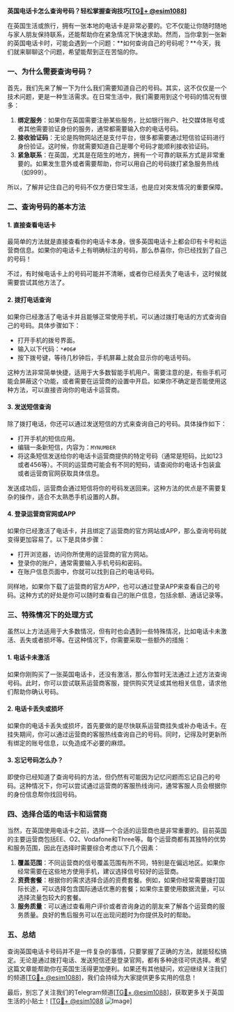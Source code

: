 **英国电话卡怎么查询号码？轻松掌握查询技巧[[TG💪+ @esim1088](https://t.me/s/esim1088)]**

在英国生活或旅行，拥有一张本地的电话卡是非常必要的。它不仅能让你随时随地与家人朋友保持联系，还能帮助你在紧急情况下快速求助。然而，当你拿到一张新的英国电话卡时，可能会遇到一个问题：**如何查询自己的号码呢？**今天，我们就来聊聊这个问题，希望能帮到正在苦恼的你。

### 一、为什么需要查询号码？

首先，我们先来了解一下为什么我们需要知道自己的号码。其实，这不仅仅是一个技术问题，更是一种生活需求。在日常生活中，我们需要用到这个号码的情况有很多：

1. **绑定服务**：如果你在英国需要注册某些服务，比如银行账户、社交媒体账号或者其他需要验证身份的服务，通常都需要输入你的电话号码。
2. **接收验证码**：无论是购物网站还是支付平台，很多都需要通过短信验证码进行身份验证。这时候，你就需要知道自己是哪个号码才能顺利接收验证码。
3. **紧急联系**：在英国，尤其是在陌生的地方，拥有一个可靠的联系方式是非常重要的。如果发生意外或者需要帮助，你可以用自己的号码拨打紧急服务热线（如999）。

所以，了解并记住自己的号码不仅方便日常生活，也是应对突发情况的重要保障。

### 二、查询号码的基本方法

#### 1. **直接查看电话卡**
最简单的方法就是直接查看你的电话卡本身。很多英国电话卡上都会印有卡号和运营商信息。如果你的电话卡上有明确标注的号码，那么恭喜你，你已经找到了自己的号码！

不过，有时候电话卡上的号码可能并不清晰，或者你已经丢失了电话卡，这时候就需要尝试其他方法了。

#### 2. **拨打电话查询**
如果你已经激活了电话卡并且能够正常使用手机，可以通过拨打电话的方式查询自己的号码。具体步骤如下：

- 打开手机的拨号界面。
- 输入以下代码：`*#06#`
- 按下拨号键，等待几秒钟后，手机屏幕上就会显示你的电话号码。

这种方法非常简单快捷，适用于大多数智能手机用户。需要注意的是，有些手机可能会屏蔽这个功能，或者需要在运营商的设置中开启。如果你不确定是否能使用这种方法，可以直接咨询你的电话卡运营商。

#### 3. **发送短信查询**
除了拨打电话，你还可以通过发送短信的方式来查询自己的号码。具体操作如下：

- 打开手机的短信应用。
- 编辑一条新短信，内容为：`MYNUMBER`
- 将这条短信发送给你的电话卡运营商提供的特定号码（通常是短码，比如123或者456等）。不同的运营商可能会有不同的短码，请查阅你的电话卡包装盒或者运营商官网获取具体信息。

发送成功后，运营商会通过短信将你的号码发送回来。这种方法的优点是不需要复杂的操作，适合不太熟悉手机设置的人群。

#### 4. **登录运营商官网或APP**
如果你已经激活了电话卡，并且绑定了运营商的官方网站或APP，那么查询号码就变得更加容易了。以下是具体步骤：

- 打开浏览器，访问你所使用的运营商的官方网站。
- 登录你的账户，通常需要输入手机号码和密码。
- 在账户信息页面中，你就可以找到自己的电话号码。

同样地，如果你下载了运营商的官方APP，也可以通过登录APP来查看自己的号码。这种方式的好处是你可以随时查看自己的账户信息，包括余额、通话记录等。

### 三、特殊情况下的处理方式

虽然以上方法适用于大多数情况，但有时也会遇到一些特殊情况，比如电话卡未激活、丢失或者损坏等。在这种情况下，你需要采取一些额外的措施：

#### 1. **电话卡未激活**
如果你刚购买了一张英国电话卡，还没有激活，那么你暂时无法通过上述方法查询号码。此时，你可以尝试联系运营商客服，提供购买凭证或其他相关信息，请求他们帮助你确认号码。

#### 2. **电话卡丢失或损坏**
如果你的电话卡丢失或损坏，首先要做的是尽快联系运营商挂失或补办电话卡。在挂失期间，你可以通过运营商的客服热线查询自己的号码。同时，记得及时更新所有绑定的账号信息，以免造成不必要的麻烦。

#### 3. **忘记号码怎么办？**
即使你已经知道了查询号码的方法，但仍然有可能因为记忆问题而忘记自己的号码。这种情况下，你可以尝试通过运营商的客服热线询问，通常客服人员会根据你的身份信息帮你找回号码。

### 四、选择合适的电话卡和运营商

当然，在英国使用电话卡之前，选择一个合适的运营商也是非常重要的。目前英国的主要运营商包括EE、O2、Vodafone和Three等。每个运营商都有其独特的优势和服务范围，因此在选择时需要综合考虑以下几个因素：

1. **覆盖范围**：不同运营商的信号覆盖范围有所不同，特别是在偏远地区。如果你经常需要在这些地方使用手机，建议选择信号较好的运营商。
2. **资费套餐**：根据你的需求选择合适的资费套餐。例如，如果你经常需要拨打国际长途，可以选择包含国际通话优惠的套餐；如果你主要使用数据流量，可以选择流量包较大的套餐。
3. **服务质量**：可以通过查看用户评价或者咨询身边的朋友来了解各个运营商的服务质量。良好的售后服务可以在出现问题时为你提供及时的帮助。

### 五、总结

查询英国电话卡号码并不是一件复杂的事情，只要掌握了正确的方法，就能轻松搞定。无论是通过拨打电话、发送短信还是登录官网，都有多种途径可供选择。希望这篇文章能帮助你在英国生活得更加便利。如果还有其他疑问，欢迎继续关注我们的频道[[TG💪+ @esim1088](https://t.me/s/esim1088)]，我们会持续为大家提供更多实用的信息！

最后，别忘了关注我们的Telegram频道[[TG💪+ @esim1088](https://t.me/s/esim1088)]，获取更多关于英国生活的小贴士！[[TG💪+ @esim1088](https://t.me/s/esim1088) ![Image](https://i.postimg.cc/4NQfJmqS/Snipaste-2025-05-13-00-14-12.png)]